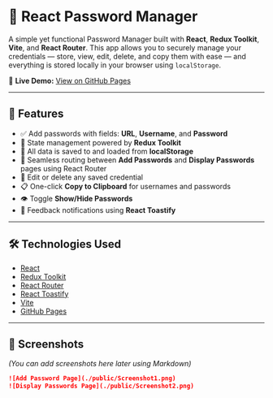 # 🔐 React Password Manager

A simple yet functional Password Manager built with **React**, **Redux Toolkit**, **Vite**, and **React Router**. This app allows you to securely manage your credentials — store, view, edit, delete, and copy them with ease — and everything is stored locally in your browser using `localStorage`.

🚀 **Live Demo:** [View on GitHub Pages](https://robinranga.github.io/password-manager/)

---

## 📸 Features

- ✅ Add passwords with fields: **URL**, **Username**, and **Password**
- 🧠 State management powered by **Redux Toolkit**
- 💾 All data is saved to and loaded from **localStorage**
- 🔄 Seamless routing between **Add Passwords** and **Display Passwords** pages using React Router
- 🧹 Edit or delete any saved credential
- 📋 One-click **Copy to Clipboard** for usernames and passwords
- 👁️ Toggle **Show/Hide Passwords**
- 🔔 Feedback notifications using **React Toastify**

---

## 🛠️ Technologies Used

- [React](https://reactjs.org/)
- [Redux Toolkit](https://redux-toolkit.js.org/)
- [React Router](https://reactrouter.com/)
- [React Toastify](https://fkhadra.github.io/react-toastify/)
- [Vite](https://vitejs.dev/)
- [GitHub Pages](https://pages.github.com/)

---

## 🧪 Screenshots

*(You can add screenshots here later using Markdown)*

```md
![Add Password Page](./public/Screenshot1.png)
![Display Passwords Page](./public/Screenshot2.png)
